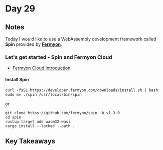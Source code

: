 # Day 29

## Notes

Today I would like to use a WebAssembly development framework called **Spin** provided by **[Fermyon](https://www.fermyon.com/)**.

### Let's get started - Spin and Fermyon Cloud

- [Fermyon Cloud Introduction](https://developer.fermyon.com/cloud/index)

#### Install Spin

```shell
curl -fsSL https://developer.fermyon.com/downloads/install.sh | bash
sudo mv ./spin /usr/local/bin/spin
```

or

```shell
git clone https://github.com/fermyon/spin -b v1.3.0
cd spin
rustup target add wasm32-wasi
cargo install --locked --path .
```

## Key Takeaways
